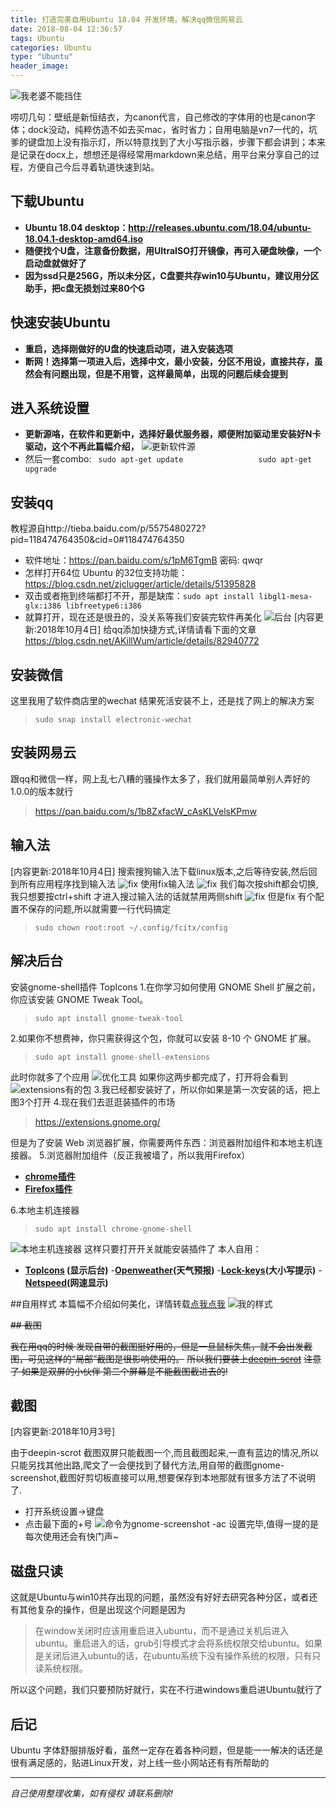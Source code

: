```yaml
---
title: 打造完美自用Ubuntu 18.04 开发环境，解决qq微信网易云
date: 2018-08-04 12:36:57
tags: Ubuntu
categories: Ubuntu
type: "Ubuntu"
header_image:
---
```

![我老婆不能挡住](http://image.fujs.top/ubuntu18.04-1-index.png)

唠叨几句：壁纸是新恒结衣，为canon代言，自己修改的字体用的也是canon字体；dock没动，纯粹仿造不如去买mac，省时省力；自用电脑是vn7一代的，坑爹的键盘加上没有指示灯，所以特意找到了大小写指示器，步骤下都会讲到；本来是记录在docx上，想想还是得经常用markdown来总结，用平台来分享自己的过程，方便自己今后寻着轨道快速到站。
<!-- more -->
## 下载Ubuntu
- **Ubuntu 18.04 desktop：http://releases.ubuntu.com/18.04/ubuntu-18.04.1-desktop-amd64.iso**
- **随便找个U盘，注意备份数据，用UltraISO打开镜像，再可入硬盘映像，一个启动盘就做好了**
- **因为ssd只是256G，所以未分区，C盘要共存win10与Ubuntu，建议用分区助手，把c盘无损划过来80个G**

## 快速安装Ubuntu
- **重启，选择刚做好的U盘的快速启动项，进入安装选项**
- **断网！选择第一项进入后，选择中文，最小安装，分区不用设，直接共存，虽然会有问题出现，但是不用管，这样最简单，出现的问题后续会提到**

## 进入系统设置

- **更新源咯，在软件和更新中，选择好最优服务器，顺便附加驱动里安装好N卡驱动，这个不再此篇幅介绍，**
![更新软件源](http://image.fujs.top/ubuntu18.04-1-soft.png)
- 然后一套combo: &ensp;`sudo apt-get update` 
&ensp;&ensp;&ensp;&ensp;&ensp;&ensp;&ensp;&ensp;&ensp;&ensp;&ensp;&ensp;&ensp;&ensp;&ensp;&ensp;&nbsp;`sudo apt-get upgrade`

## 安装qq
教程源自http://tieba.baidu.com/p/5575480272?pid=118474764350&cid=0#118474764350

- 软件地址：https://pan.baidu.com/s/1pM6TgmB 密码: qwqr 
- 怎样打开64位 Ubuntu 的32位支持功能：https://blog.csdn.net/zjclugger/article/details/51395828 
- 双击或者拖到终端都打不开，那是缺库：`sudo apt install libgl1-mesa-glx:i386 libfreetype6:i386 `
- 就算打开，现在还是很丑的，没关系等我们安装完软件再美化 
![后台](http://image.fujs.top/ubuntu18.04-1-houtai.png)
[内容更新:2018年10月4日]
给qq添加快捷方式,详情请看下面的文章
https://blog.csdn.net/AKillWum/article/details/82940772
## 安装微信
这里我用了软件商店里的wechat 结果死活安装不上，还是找了网上的解决方案
>`sudo snap install electronic-wechat`

## 安装网易云
跟qq和微信一样，网上乱七八糟的骚操作太多了，我们就用最简单别人弄好的1.0.0的版本就行
>https://pan.baidu.com/s/1b8ZxfacW_cAsKLVelsKPmw
## 输入法
[内容更新:2018年10月4日]
搜索搜狗输入法下载linux版本,之后等待安装,然后回到所有应用程序找到输入法
![fix](http://image.fujs.top/ubuntu18.04-1-fix01.png)
使用fix输入法
![fix](http://image.fujs.top/ubuntu18.04-1-fix02.png)
我们每次按shift都会切换, 我只想要按ctrl+shift 才进入搜过输入法的话就禁用两侧shift
![fix](http://image.fujs.top/ubuntu18.04-1-fix03.png)
但是fix 有个配置不保存的问题,所以就需要一行代码搞定
>`sudo chown root:root ~/.config/fcitx/config`
## 解决后台
安装gnome-shell插件 TopIcons
1.在你学习如何使用 GNOME Shell 扩展之前，你应该安装 GNOME Tweak Tool。
>`sudo apt install gnome-tweak-tool`

2.如果你不想费神，你只需获得这个包，你就可以安装 8-10 个 GNOME 扩展。
>`sudo apt install gnome-shell-extensions`

此时你就多了个应用
![优化工具](http://image.fujs.top/ubuntu18.04-1-youhua.png)
如果你这两步都完成了，打开将会看到
![extensions有的包](http://image.fujs.top/ubuntu18.04-1-app.png)
3.我已经都安装好了，所以你如果是第一次安装的话，把上图3个打开
4.现在我们去逛逛装插件的市场
>https://extensions.gnome.org/

但是为了安装 Web 浏览器扩展，你需要两件东西：浏览器附加组件和本地主机连接器。
5.浏览器附加组件（反正我被墙了，所以我用Firefox）

- **[chrome插件](https://chrome.google.com/webstore/detail/gnome-shell-integration/gphhapmejobijbbhgpjhcjognlahblep)**
- **[Firefox插件](https://addons.mozilla.org/en-US/firefox/addon/gnome-shell-integration/)**

6.本地主机连接器
>`sudo apt install chrome-gnome-shell`

![本地主机连接器](http://image.fujs.top/ubuntu18.04-09png)
这样只要打开开关就能安装插件了
本人自用：
- **[TopIcons](https://extensions.gnome.org/extension/495/topicons/) (显示后台)**
-**[Openweather](https://extensions.gnome.org/extension/750/openweather/)(天气预报)**
-**[Lock-keys](https://extensions.gnome.org/extension/36/lock-keys/)(大小写提示)**
-**[Netspeed](https://extensions.gnome.org/extension/104/netspeed/)(网速显示)**

##自用样式
本篇幅不介绍如何美化，详情转载[点我点我](https://blog.csdn.net/zyqblog/article/details/80152016)
![我的样式](http://image.fujs.top/ubuntu18.04-1-style.png)

~~## 截图~~

~~我在用qq的时候 发现自带的截图挺好用的，但是一旦鼠标失焦，就不会出发截图，可见这样的“局部”截图是很影响使用的。~~
~~所以我们要装上[deepin-scrot](https://www.sohu.com/a/141591389_812245)~~
~~注意了 如果是双屏的小伙伴 第二个屏幕是不能截图截进去的!~~

## 截图 
[内容更新:2018年10月3号]

由于deepin-scrot 截图双屏只能截图一个,而且截图起来,一直有蓝边的情况,所以只能另找其他出路,爬文了一会便找到了替代方法,用自带的截图gnome-screenshot,截图好剪切板直接可以用,想要保存到本地那就有很多方法了不说明了.
- 打开系统设置->键盘
- 点击最下面的+号
![命令为gnome-screenshot -ac](http://image.fujs.top/ubuntu18.04-1-screenshot.png)
设置完毕,值得一提的是每次使用还会有快门声~
## 磁盘只读
这就是Ubuntu与win10共存出现的问题，虽然没有好好去研究各种分区，或者还有其他复杂的操作，但是出现这个问题是因为
>在window关闭时应该用重启进入ubuntu，而不是通过关机后进入ubuntu。重启进入的话，grub引导模式才会将系统权限交给ubuntu。如果是关闭后进入ubuntu的话，在ubuntu系统下没有操作系统的权限，只有只读系统权限。

所以这个问题，我们只要预防好就行，实在不行进windows重启进Ubuntu就行了

## 后记
Ubuntu 字体舒服排版好看，虽然一定存在着各种问题，但是能一一解决的话还是很有满足感的，贴进Linux开发，对上线一些小网站还有有所帮助的

---------
*自己使用整理收集，如有侵权 请联系删除!*